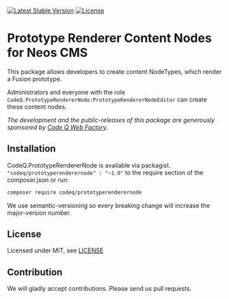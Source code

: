 [![Latest Stable Version](https://poser.pugx.org/codeq/htmlwidget/v/stable)](https://packagist.org/packages/codeq/htmlwidget)
[![License](https://poser.pugx.org/codeq/htmlwidget/license)](LICENSE)

# Prototype Renderer Content Nodes for Neos CMS

This package allows developers to create content NodeTypes, which render a Fusion prototype.

Administrators and everyone with the role `CodeQ.PrototypeRendererNode:PrototypeRendererNodeEditor` can create these content nodes.

*The development and the public-releases of this package are generously sponsored by [Code Q Web Factory](http://codeq.at).*

## Installation

CodeQ.PrototypeRendererNode is available via packagist. `"codeq/prototyperenderernode" : "~1.0"` to the require section of the composer.json
or run:

```bash
composer require codeq/prototyperenderernode
```

We use semantic-versioning so every breaking change will increase the major-version number.

## License

Licensed under MIT, see [LICENSE](LICENSE)

## Contribution

We will gladly accept contributions. Please send us pull requests.
